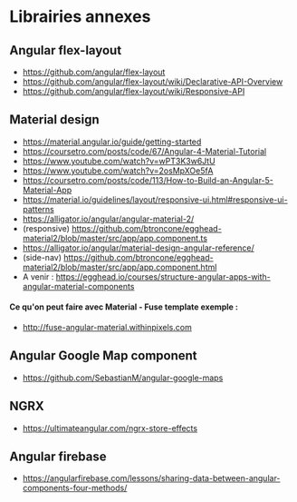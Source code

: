 # Librairies annexes

## Angular flex-layout

* https://github.com/angular/flex-layout
* https://github.com/angular/flex-layout/wiki/Declarative-API-Overview
* https://github.com/angular/flex-layout/wiki/Responsive-API

## Material design

* https://material.angular.io/guide/getting-started
* https://coursetro.com/posts/code/67/Angular-4-Material-Tutorial
* https://www.youtube.com/watch?v=wPT3K3w6JtU
* https://www.youtube.com/watch?v=2osMpXOe5fA
* https://coursetro.com/posts/code/113/How-to-Build-an-Angular-5-Material-App
* https://material.io/guidelines/layout/responsive-ui.html#responsive-ui-patterns
* https://alligator.io/angular/angular-material-2/
* (responsive) https://github.com/btroncone/egghead-material2/blob/master/src/app/app.component.ts
* https://alligator.io/angular/material-design-angular-reference/
* (side-nav) https://github.com/btroncone/egghead-material2/blob/master/src/app/app.component.html
* A venir : https://egghead.io/courses/structure-angular-apps-with-angular-material-components

#### Ce qu'on peut faire avec Material - Fuse template exemple : 

* http://fuse-angular-material.withinpixels.com


## Angular Google Map component

* https://github.com/SebastianM/angular-google-maps

## NGRX

* https://ultimateangular.com/ngrx-store-effects

## Angular firebase

* https://angularfirebase.com/lessons/sharing-data-between-angular-components-four-methods/